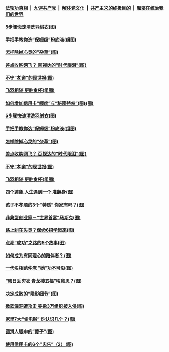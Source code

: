 

####  [法轮功真相](../../../../basic/blob/master/README.md?t=03160031) &nbsp;|&nbsp; [九评共产党](../../../../9ping.md/blob/master/README.md?t=03160031) &nbsp;|&nbsp; [解体党文化](../../../../jtdwh.md/blob/master/README.md?t=03160031)  &nbsp;|&nbsp; [共产主义的终极目的](../../../../gczydzjmd.md/blob/master/README.md?t=03160031) &nbsp;|&nbsp; [魔鬼在统治我们的世界](../../../../mgztzwmdsj.md/blob/master/README.md?t=03160031) 

#### [5步骤快速清洗羽绒衣(图)](../pages/p8/965423.md?t=03160031) 

#### [手把手教你选“保姆级”粉底液(组图)](../pages/p8/961399.md?t=03160031) 

#### [怎样除掉心灵的“杂草”(图)](../pages/p8/965075.md?t=03160031) 

#### [差点收购网飞？ 百视达的“时代眼泪”(图)](../pages/p8/965420.md?t=03160031) 

#### [不守“孝道”的现世报(图)](../pages/p8/965286.md?t=03160031) 

#### [飞羽相陪 更胜贪杯(组图)](../pages/p8/965446.md?t=03160031) 

#### [如何增加信用卡“额度”与“秘密特权”(图)(图)](../pages/p8/965631.md?t=03160031) 

#### [5步骤快速清洗羽绒衣(图)](../pages/p8/965423.md?t=03160031) 

#### [手把手教你选“保姆级”粉底液(组图)](../pages/p8/961399.md?t=03160031) 

#### [怎样除掉心灵的“杂草”(图)](../pages/p8/965075.md?t=03160031) 

#### [差点收购网飞？ 百视达的“时代眼泪”(图)](../pages/p8/965420.md?t=03160031) 

#### [不守“孝道”的现世报(图)](../pages/p8/965286.md?t=03160031) 

#### [飞羽相陪 更胜贪杯(组图)](../pages/p8/965446.md?t=03160031) 

#### [四个迹象 人生遇到一个 准翻身(图)](../pages/p8/965240.md?t=03160031) 

#### [孩子不孝顺的3个“特质” 你家有吗？(图)](../pages/p8/965266.md?t=03160031) 

#### [非典型创业家－“世界首富”马斯克(图)](../pages/p8/965415.md?t=03160031) 

#### [路上刹车失灵？保命6招学起来(图)](../pages/p8/965408.md?t=03160031) 

#### [点亮“成功”之路的5个故事(图)](../pages/p8/965042.md?t=03160031) 

#### [如何成为有同理心的陪伴者？(图)](../pages/p8/965340.md?t=03160031) 

#### [一代名相范仲淹 “她”功不可没(图)](../pages/p8/964529.md?t=03160031) 

#### [“晦日丢穷衣 青龙接五福”啥意思？(图)](../pages/p8/965258.md?t=03160031) 

#### [决定成败的“隐形细节”(图)](../pages/p8/964517.md?t=03160031) 

#### [微软漏洞遭攻击 美逾3万组织被入侵(图)](../pages/p8/965237.md?t=03160031) 

#### [家里7大“偷电贼” 你认识几个？(图)](../pages/p8/965178.md?t=03160031) 

#### [圆滑人眼中的“傻子”(图)](../pages/p8/965039.md?t=03160031) 

#### [使用信用卡的6个“忠告”（2）(图)](../pages/p8/965139.md?t=03160031) 

